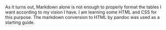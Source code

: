 As it turns out, Markdown alone is not enough to properly format the tables I want according to my vision I have. I am learning some HTML and CSS for this purpose. The markdown conversion to HTML by pandoc was used as a starting guide.
